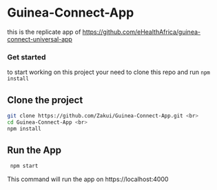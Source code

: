 # Guinea-Connect-App
this is the replicate app of https://github.com/eHealthAfrica/guinea-connect-universal-app


### Get started
to start working on this project your need to clone this repo and run <code>npm install</code>
## Clone the project
```bash
git clone https://github.com/Zakui/Guinea-Connect-App.git <br>
cd Guinea-Connect-App <br>
npm install
```

## Run the App
```bash
 npm start
```
This command will run the app on https://localhost:4000
